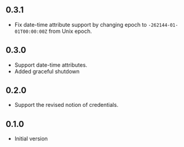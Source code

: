 ## 0.3.1

- Fix date-time attribute support by changing epoch to `-262144-01-01T00:00:00Z` from Unix epoch.

## 0.3.0

- Support date-time attributes.
- Added graceful shutdown

## 0.2.0

- Support the revised notion of credentials.

## 0.1.0

- Initial version
